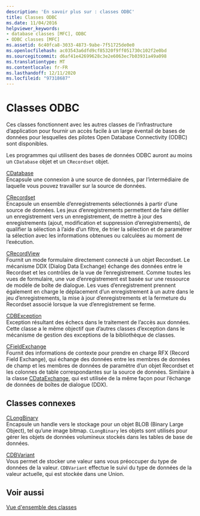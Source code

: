 ```yaml
---
description: 'En savoir plus sur : classes ODBC'
title: Classes ODBC
ms.date: 11/04/2016
helpviewer_keywords:
- database classes [MFC], ODBC
- ODBC classes [MFC]
ms.assetid: 6c40fca8-3033-4873-9abe-7f51725de0e0
ms.openlocfilehash: ac03543a6dfd9cf85320f9ff051730c102f2e0bd
ms.sourcegitcommit: d6af41e42699628c3e2e6063ec7b03931a49a098
ms.translationtype: MT
ms.contentlocale: fr-FR
ms.lasthandoff: 12/11/2020
ms.locfileid: "97318687"
---
```

# <a name="odbc-classes"></a>Classes ODBC

Ces classes fonctionnent avec les autres classes de l’infrastructure d’application pour fournir un accès facile à un large éventail de bases de données pour lesquelles des pilotes Open Database Connectivity (ODBC) sont disponibles.

Les programmes qui utilisent des bases de données ODBC auront au moins un `CDatabase` objet et un `CRecordset` objet.

[CDatabase](reference/cdatabase-class.md)<br/>
Encapsule une connexion à une source de données, par l’intermédiaire de laquelle vous pouvez travailler sur la source de données.

[CRecordset](reference/crecordset-class.md)<br/>
Encapsule un ensemble d’enregistrements sélectionnés à partir d’une source de données. Les jeux d’enregistrements permettent de faire défiler un enregistrement vers un enregistrement, de mettre à jour des enregistrements (ajout, modification et suppression d’enregistrements), de qualifier la sélection à l’aide d’un filtre, de trier la sélection et de paramétrer la sélection avec les informations obtenues ou calculées au moment de l’exécution.

[CRecordView](reference/crecordview-class.md)<br/>
Fournit un mode formulaire directement connecté à un objet Recordset. Le mécanisme DDX (Dialog Data Exchange) échange des données entre le Recordset et les contrôles de la vue de l’enregistrement. Comme toutes les vues de formulaire, une vue d’enregistrement est basée sur une ressource de modèle de boîte de dialogue. Les vues d’enregistrement prennent également en charge le déplacement d’un enregistrement à un autre dans le jeu d’enregistrements, la mise à jour d’enregistrements et la fermeture du Recordset associé lorsque la vue d’enregistrement se ferme.

[CDBException](reference/cdbexception-class.md)<br/>
Exception résultant des échecs dans le traitement de l’accès aux données. Cette classe a le même objectif que d’autres classes d’exception dans le mécanisme de gestion des exceptions de la bibliothèque de classes.

[CFieldExchange](reference/cfieldexchange-class.md)<br/>
Fournit des informations de contexte pour prendre en charge RFX (Record Field Exchange), qui échange des données entre les membres de données de champ et les membres de données de paramètre d’un objet Recordset et les colonnes de table correspondantes sur la source de données. Similaire à la classe [CDataExchange](reference/cdataexchange-class.md), qui est utilisée de la même façon pour l’échange de données de boîtes de dialogue (DDX).

## <a name="related-classes"></a>Classes connexes

[CLongBinary](reference/clongbinary-class.md)<br/>
Encapsule un handle vers le stockage pour un objet BLOB (Binary Large Object), tel qu’une image bitmap. `CLongBinary` les objets sont utilisés pour gérer les objets de données volumineux stockés dans les tables de base de données.

[CDBVariant](reference/cdbvariant-class.md)<br/>
Vous permet de stocker une valeur sans vous préoccuper du type de données de la valeur. `CDBVariant` effectue le suivi du type de données de la valeur actuelle, qui est stockée dans une Union.

## <a name="see-also"></a>Voir aussi

[Vue d'ensemble des classes](class-library-overview.md)
